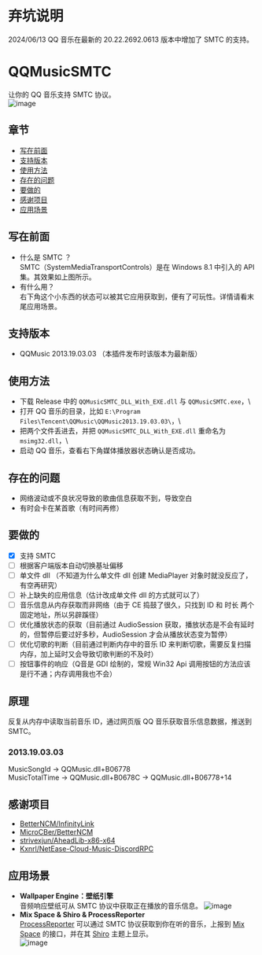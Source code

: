 # 弃坑说明
2024/06/13  QQ 音乐在最新的 20.22.2692.0613 版本中增加了 SMTC 的支持。

# QQMusicSMTC
让你的 QQ 音乐支持 SMTC 协议。\
![image](https://github.com/FoskyM/QQMusicSMTC/assets/39661663/6323452a-f7bc-4105-9040-33b575893682)


## 章节
- [写在前面](#写在前面)
- [支持版本](#支持版本)
- [使用方法](#使用方法)
- [存在的问题](#存在的问题)
- [要做的](#要做的)
- [感谢项目](#感谢项目)
- [应用场景](#应用场景)

## 写在前面
- 什么是 SMTC ？\
  SMTC（SystemMediaTransportControls）是在 Windows 8.1 中引入的 API 集。其效果如上图所示。
- 有什么用？\
  右下角这个小东西的状态可以被其它应用获取到，便有了可玩性。详情请看末尾应用场景。

## 支持版本
- QQMusic 2013.19.03.03 （本插件发布时该版本为最新版）

## 使用方法
- 下载 Release 中的 `QQMusicSMTC_DLL_With_EXE.dll` 与 `QQMusicSMTC.exe`，\
- 打开 QQ 音乐的目录，比如 `E:\Program Files\Tencent\QQMusic\QQMusic2013.19.03.03\`，\
- 把两个文件丢进去，并把 `QQMusicSMTC_DLL_With_EXE.dll` 重命名为 `msimg32.dll`，\
- 启动 QQ 音乐，查看右下角媒体播放器状态确认是否成功。

## 存在的问题
- 网络波动或不良状况导致的歌曲信息获取不到，导致空白
- 有时会卡在某首歌（有时间再修）

## 要做的
- [x] 支持 SMTC
- [ ] 根据客户端版本自动切换基址偏移
- [ ] 单文件 dll （不知道为什么单文件 dll 创建 MediaPlayer 对象时就没反应了，有空再研究）
- [ ] 补上缺失的应用信息（估计改成单文件 dll 的方式就可以了）
- [ ] 音乐信息从内存获取而非网络（由于 CE 捣鼓了很久，只找到 ID 和 时长 两个固定地址，所以另辟蹊径）
- [ ] 优化播放状态的获取（目前通过 AudioSession 获取，播放状态是不会有延时的，但暂停后要过好多秒，AudioSession 才会从播放状态变为暂停）
- [ ] 优化切歌的判断（目前通过判断内存中的音乐 ID 来判断切歌，需要反复扫描内存，加上延时又会导致切歌判断的不及时）
- [ ] 按钮事件的响应（Q音是 GDI 绘制的，常规 Win32 Api 调用按钮的方法应该是行不通；内存调用我也不会）

## 原理
反复从内存中读取当前音乐 ID，通过网页版 QQ 音乐获取音乐信息数据，推送到 SMTC。
### 2013.19.03.03
MusicSongId -> QQMusic.dll+B06778 \
MusicTotalTime -> QQMusic.dll+B0678C -> QQMusic.dll+B06778+14

## 感谢项目
- [BetterNCM/InfinityLink](https://github.com/BetterNCM/InfinityLink)
- [MicroCBer/BetterNCM](https://github.com/MicroCBer/BetterNCM)
- [strivexjun/AheadLib-x86-x64](https://github.com/strivexjun/AheadLib-x86-x64)
- [Kxnrl/NetEase-Cloud-Music-DiscordRPC](https://github.com/Kxnrl/NetEase-Cloud-Music-DiscordRPC)

## 应用场景
- **Wallpaper Engine：壁纸引擎** \
  音频响应壁纸可从 SMTC 协议中获取正在播放的音乐信息。
  ![image](https://github.com/FoskyM/QQMusicSMTC/assets/39661663/4778e63e-cd80-4b75-abfe-7d51fc3cac57)
- **Mix Space & Shiro & ProcessReporter** \
  [ProcessReporter](https://mx-space.js.org/themes/shiro/extra#%E6%88%91%E7%9A%84%E5%8A%A8%E6%80%81) 可以通过 SMTC 协议获取到你在听的音乐，上报到 [Mix Space](https://github.com/mx-space) 的接口，并在其 [Shiro](https://github.com/Innei/Shiro) 主题上显示。 \
  ![image](https://github.com/FoskyM/QQMusicSMTC/assets/39661663/be0772e4-51da-42a4-8b7f-a759288ec80f)

